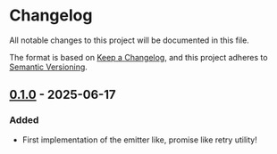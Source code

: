 # Changelog

All notable changes to this project will be documented in this file.

The format is based on [Keep a Changelog](https://keepachangelog.com/en/1.1.0/),
and this project adheres to [Semantic Versioning](https://semver.org/spec/v2.0.0.html).

## [0.1.0] - 2025-06-17

### Added

- First implementation of the emitter like, promise like retry utility!

[0.1.0]: https://github.com/infra-blocks/ts-retry/releases/tag/v0.1.0
